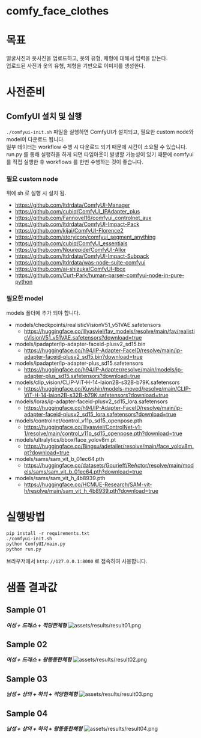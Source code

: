 # comfy_face_clothes

# 목표
얼굴사진과 옷사진을 업로드하고, 옷의 유형, 체형에 대해서 입력을 받는다.  
업로드된 사진과 옷의 유형, 체형을 기반으로 이미지를 생성한다.

# 사전준비
## ComfyUI 설치 및 실행
`./comfyui-init.sh` 파일을 실행하면 ComfyUI가 설치되고, 필요한 custom node와 model이 다운로드 됩니다.  
일부 데이터는 workflow 수행 시 다운로드 되기 때문에 시간이 소요될 수 있습니다.  
run.py 를 통해 실행하을 하게 되면 타임아웃이 발생할 가능성이 있기 때문에 comfyui 를 직접 실행한 후 workflows 를 한번 수행하는 것이 좋습니다.  

### 필요 custom node
위에 sh 로 실행 시 설치 됨.
 - https://github.com/ltdrdata/ComfyUI-Manager
 - https://github.com/cubiq/ComfyUI_IPAdapter_plus
 - https://github.com/Fannovel16/comfyui_controlnet_aux
 - https://github.com/ltdrdata/ComfyUI-Impact-Pack
 - https://github.com/kijai/ComfyUI-Florence2
 - https://github.com/storyicon/comfyui_segment_anything
 - https://github.com/cubiq/ComfyUI_essentials
 - https://github.com/Nourepide/ComfyUI-Allor
 - https://github.com/ltdrdata/ComfyUI-Impact-Subpack
 - https://github.com/ltdrdata/was-node-suite-comfyui
 - https://github.com/ai-shizuka/ComfyUI-tbox
 - https://github.com/Curt-Park/human-parser-comfyui-node-in-pure-python

### 필요한 model
models 폴더에 추가 되야 합니다.
 - models/checkpoints/realisticVisionV51_v51VAE.safetensors
   - https://huggingface.co/lllyasviel/fav_models/resolve/main/fav/realisticVisionV51_v51VAE.safetensors?download=true
 - models/ipadapter/ip-adapter-faceid-plusv2_sd15.bin
   - https://huggingface.co/h94/IP-Adapter-FaceID/resolve/main/ip-adapter-faceid-plusv2_sd15.bin?download=true
 - models/ipadapter/ip-adapter-plus_sd15.safetensors
   - https://huggingface.co/h94/IP-Adapter/resolve/main/models/ip-adapter-plus_sd15.safetensors?download=true
 - models/clip_vision/CLIP-ViT-H-14-laion2B-s32B-b79K.safetensors
   - https://huggingface.co/Kuvshin/models-moved/resolve/main/CLIP-ViT-H-14-laion2B-s32B-b79K.safetensors?download=true
 - models/loras/ip-adapter-faceid-plusv2_sd15_lora.safetensors
   - https://huggingface.co/h94/IP-Adapter-FaceID/resolve/main/ip-adapter-faceid-plusv2_sd15_lora.safetensors?download=true
 - models/controlnet/control_v11p_sd15_openpose.pth
   - https://huggingface.co/lllyasviel/ControlNet-v1-1/resolve/main/control_v11p_sd15_openpose.pth?download=true
 - models/ultralytics/bbox/face_yolov8m.pt
   - https://huggingface.co/Bingsu/adetailer/resolve/main/face_yolov8m.pt?download=true
 - models/sams/sam_vit_b_01ec64.pth
   - https://huggingface.co/datasets/Gourieff/ReActor/resolve/main/models/sams/sam_vit_b_01ec64.pth?download=true
 - models/sams/sam_vit_h_4b8939.pth
   - https://huggingface.co/HCMUE-Research/SAM-vit-h/resolve/main/sam_vit_h_4b8939.pth?download=true

# 실행방법
```
pip install -r requirements.txt
./comfyui-init.sh
python ComfyUI/main.py
python run.py
```
브라우저에서 `http://127.0.0.1:8000` 로 접속하여 사용합니다.

# 샘플 결과값
## Sample 01
***여성 + 드레스 + 적당한체형***
![assets/results/result01.png](assets/results/result01.png)

## Sample 02
***여성 + 드레스 + 왕뚱뚱한체형***
![assets/results/result02.png](assets/results/result02.png)

## Sample 03
***남성 + 상의 + 하의 + 적당한체형***
![assets/results/result03.png](assets/results/result03.png)

## Sample 04
***남성 + 상의 + 하의 + 왕뚱뚱한체형***
![assets/results/result04.png](assets/results/result04.png)